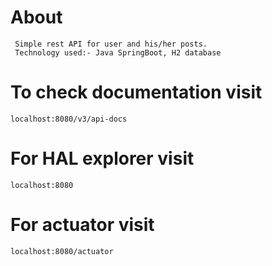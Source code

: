 # About
```
 Simple rest API for user and his/her posts.
 Technology used:- Java SpringBoot, H2 database

```
# To check documentation visit

```
localhost:8080/v3/api-docs

```

# For HAL explorer visit
``` 
localhost:8080
```



# For actuator visit
```
localhost:8080/actuator
```